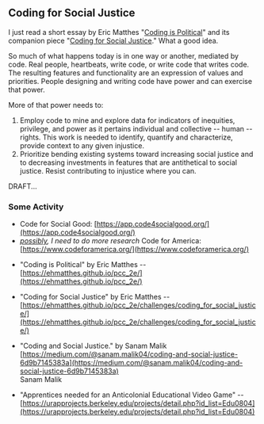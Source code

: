 ## Coding for Social Justice  

I just read a short essay by Eric Matthes "[Coding is Political](https://ehmatthes.github.io/pcc_2e/)" and its companion piece "[Coding for Social Justice](https://ehmatthes.github.io/pcc_2e/challenges/coding_for_social_justice/)."  What a good idea.  

So much of what happens today is in one way or another, mediated by code.  Real people, heartbeats, write code, or write code that writes code.  The resulting features and functionality are an expression of values and priorities.  People designing and writing code have power and can exercise that power.  

More of that power needs to:
1. Employ code to mine and explore data for indicators of inequities, privilege, and power as it pertains individual and collective -- human -- rights.  This work is needed to identify, quantify and characterize, provide context to any given injustice.  
2. Prioritize bending existing systems toward increasing social justice and to decreasing investments in features that are antithetical to social justice.  Resist contributing to injustice where you can.  

DRAFT...

### Some Activity  
- Code for Social Good: [https://app.code4socialgood.org/](https://app.code4socialgood.org/)  
- *[possibly](https://www.codeforamerica.org/diversity), I need to do more research* Code for America: [https://www.codeforamerica.org/](https://www.codeforamerica.org/)  
* "Coding is Political" by Eric Matthes -- [https://ehmatthes.github.io/pcc_2e/](https://ehmatthes.github.io/pcc_2e/)  
* "Coding for Social Justice" by Eric Matthes -- [https://ehmatthes.github.io/pcc_2e/challenges/coding_for_social_justice/](https://ehmatthes.github.io/pcc_2e/challenges/coding_for_social_justice/)  
* "Coding and Social Justice." by Sanam Malik [https://medium.com/@sanam.malik04/coding-and-social-justice-6d9b7145383a](https://medium.com/@sanam.malik04/coding-and-social-justice-6d9b7145383a)  
Sanam Malik

* "Apprentices needed for an Anticolonial Educational Video Game" -- [https://urapprojects.berkeley.edu/projects/detail.php?id_list=Edu0804](https://urapprojects.berkeley.edu/projects/detail.php?id_list=Edu0804)  

